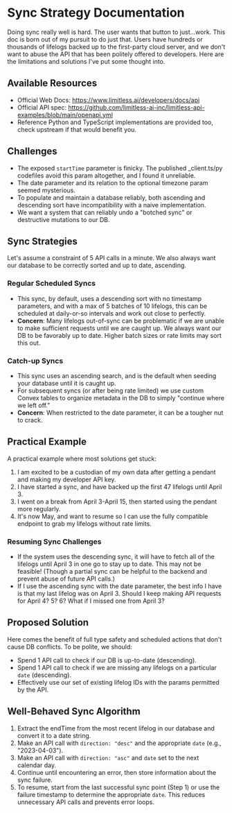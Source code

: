 # Sync Strategy Documentation

Doing sync really well is hard. The user wants that button to just...work. This doc is born out of my pursuit to do just that. Users have hundreds or thousands of lifelogs backed up to the first-party cloud server, and we don't want to abuse the API that has been politely offered to developers. Here are the limitations and solutions I've put some thought into.

## Available Resources

- Official Web Docs: https://www.limitless.ai/developers/docs/api
- Official API spec: https://github.com/limitless-ai-inc/limitless-api-examples/blob/main/openapi.yml
- Reference Python and TypeScript implementations are provided too, check upstream if that would benefit you.

## Challenges

- The exposed `startTime` parameter is finicky. The published _client.ts/py codefiles avoid this param altogether, and I found it unreliable.
- The date parameter and its relation to the optional timezone param seemed mysterious.
- To populate and maintain a database reliably, both ascending and descending sort have incompatibility with a naive implementation.
- We want a system that can reliably undo a "botched sync" or destructive mutations to our DB.

## Sync Strategies

Let's assume a constraint of 5 API calls in a minute. We also always want our database to be correctly sorted and up to date, ascending.

### Regular Scheduled Syncs
- This sync, by default, uses a descending sort with no timestamp parameters, and with a max of 5 batches of 10 lifelogs, this can be scheduled at daily-or-so intervals and work out close to perfectly.
- **Concern**: Many lifelogs out-of-sync can be problematic if we are unable to make sufficient requests until we are caught up. We always want our DB to be favorably up to date. Higher batch sizes or rate limits may sort this out.

### Catch-up Syncs
- This sync uses an ascending search, and is the default when seeding your database until it is caught up.
- For subsequent syncs (or after being rate limited) we use custom Convex tables to organize metadata in the DB to simply "continue where we left off."
- **Concern**: When restricted to the date parameter, it can be a tougher nut to crack.

## Practical Example

A practical example where most solutions get stuck:

1. I am excited to be a custodian of my own data after getting a pendant and making my developer API key.
2. I have started a sync, and have backed up the first 47 lifelogs until April 3.
3. I went on a break from April 3-April 15, then started using the pendant more regularly.
4. It's now May, and want to resume so I can use the fully compatible endpoint to grab my lifelogs without rate limits.

### Resuming Sync Challenges

- If the system uses the descending sync, it will have to fetch all of the lifelogs until April 3 in one go to stay up to date. This may not be feasible! (Though a partial sync can be helpful to the backend and prevent abuse of future API calls.)
- If I use the ascending sync with the date parameter, the best info I have is that my last lifelog was on April 3. Should I keep making API requests for April 4? 5? 6? What if I missed one from April 3?

## Proposed Solution

Here comes the benefit of full type safety and scheduled actions that don't cause DB conflicts. To be polite, we should:

- Spend 1 API call to check if our DB is up-to-date (descending).
- Spend 1 API call to check if we are missing any lifelogs on a particular `date` (descending).
- Effectively use our set of existing lifelog IDs with the params permitted by the API.

## Well-Behaved Sync Algorithm
1. Extract the endTime from the most recent lifelog in our database and convert it to a date string.
2. Make an API call with `direction: "desc"` and the appropriate `date` (e.g., "2023-04-03").
3. Make an API call with `direction: "asc"` and `date` set to the next calendar day.
4. Continue until encountering an error, then store information about the sync failure.
5. To resume, start from the last successful sync point (Step 1) or use the failure timestamp to determine the appropriate `date`. This reduces unnecessary API calls and prevents error loops.
